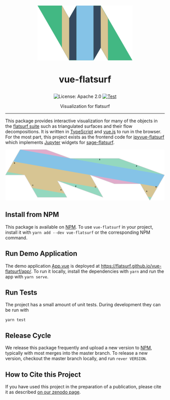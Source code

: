 <p align="center">
    <img alt="logo" src="https://github.com/flatsurf/vue-flatsurf/raw/master/logo.svg?sanitize=true" width="300px">
</p>

<h1><p align="center">vue-flatsurf</p></h1>

<p align="center">
  <img src="https://img.shields.io/badge/License-Apache-blue.svg" alt="License: Apache 2.0">
  <a href="https://github.com/flatsurf/vue-flatsurf/actions/workflows/test.yml"><img src="https://github.com/flatsurf/vue-flatsurf/actions/workflows/test.yml/badge.svg" alt="Test"></a>
</p>

<p align="center">Visualization for flatsurf</p>
<hr>

This package provides interactive visualization for many of the objects in the [flatsurf suite](https://flatsurf.github.io) such as triangulated surfaces and their flow decompositions. It is written in [TypeScript](https://typescriptlang.org/) and [vue.js](https://vuejs.org) to run in the browser. For the most part, this project exists as the frontend code for [ipyvue-flatsurf](https://github.com/flatsurf/ipyvue-flatsurf) which implements [Jupyter](https://jupyter.org) widgets for [sage-flatsurf](https://github.com/flatsurf/sage-flatsurf).

<img src="demo/2-3-4-pullback.svg">

Install from NPM
----------------

This package is available on [NPM](https://npmjs.com/package/vue-flatsurf). To use `vue-flatsurf` in your project, install it with `yarn add --dev vue-flatsurf` or the corresponding NPM command.

Run Demo Application
--------------------

The demo application [App.vue](demo/App.vue) is deployed at https://flatsurf.github.io/vue-flatsurf/app/. To run it locally, install the dependencies with `yarn` and run the app with `yarn serve`.

Run Tests
---------

The project has a small amount of unit tests. During development they can be run with
```
yarn test
```

Release Cycle
-------------

We release this package frequently and upload a new version to [NPM](https://www.npmjs.com/package/vue-flatsurf), typically with most merges into the master branch. To release a new version, checkout the master branch locally, and run `rever VERSION`.

How to Cite this Project
------------------------

If you have used this project in the preparation of a publication, please cite
it as described [on our zenodo page](https://zenodo.org/record/5192364).
